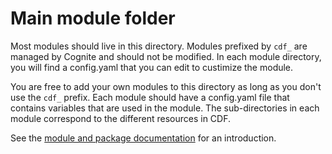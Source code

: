 # Main module folder

Most modules should live in this directory. Modules prefixed by `cdf_` are managed by Cognite and should not
be modified. In each module directory, you will find a config.yaml that you can edit to custimize the
module.

You are free to add your own modules to this directory as long as you don't use the `cdf_` prefix.
Each module should have a config.yaml file that contains variables that are used in the module. The
sub-directories in each module correspond to the different resources in CDF.

See the [module and package documentation](../docs/overview.md) for an introduction.